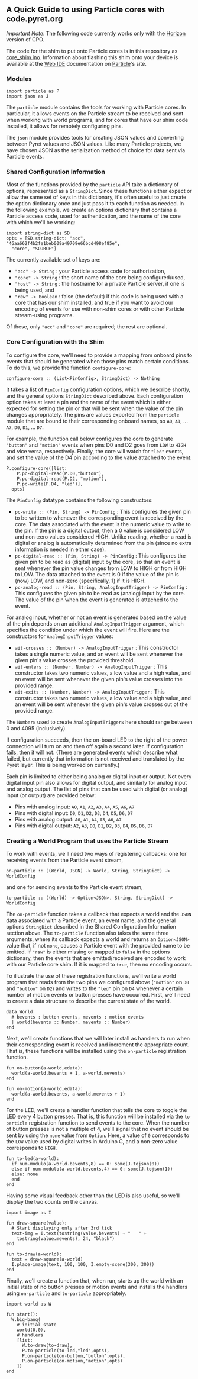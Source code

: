 ## A Quick Guide to using Particle cores with code.pyret.org

*Important Note*: The following code currently works only with the [Horizon](http://pyret-horizon.herokuapp.com) version of CPO.

The code for the shim to put onto Particle cores is in this repository as [core_shim.ino](https://raw.githubusercontent.com/sstrickl/shim/master/core_shim.ino).  Information about flashing this shim onto your device is available at the [Web IDE](https://docs.particle.io/guide/getting-started/build/core/) documentation on [Particle](http://particle.io)'s site.

### Modules

```
import particle as P
import json as J
```

The `particle` module contains the tools for working with Particle
cores.  In particular, it allows events on the Particle stream to be
received and sent when working with world programs, and for cores that
have our shim code installed, it allows for remotely configuring pins.

The `json` module provides tools for creating JSON values and
converting between Pyret values and JSON values.  Like many Particle
projects, we have chosen JSON as the serialization method of choice
for data sent via Particle events.

### Shared Configuration Information

Most of the functions provided by the `particle` API take a dictionary
of options, represented as a `StringDict`.  Since these functions
either expect or allow the same set of keys in this dictionary, it's
often useful to just create the option dictionary once and just pass
it to each function as needed.  In the following example, we create an
options dictionary that contains a Particle access code, used for
authentication, and the name of the core with which we'll be working:

```
import string-dict as SD
opts = [SD.string-dict: "acc", "46aa662f4b2fe1beb009a49709e66bcd498ef85e",
  "core", "SOURCE"]
```
The currently available set of keys are:

* `"acc" -> String` : your Particle access code for authorization,
* `"core" -> String` : the short name of the core being configured/used,
* `"host" -> String` : the hostname for a private Particle server, if one is being used, and
* `"raw" -> Boolean` : false (the default) if this code is being used with a core that has our shim installed, and true if you want to avoid our encoding of events for use with non-shim cores or with other Particle stream-using programs.

Of these, only `"acc"` and `"core"` are required; the rest are optional.

### Core Configuration with the Shim

To configure the core, we'll need to provide a mapping from onboard
pins to events that should be generated when those pins match certain
conditions.  To do this,  we provide the function `configure-core`:

`configure-core :: (List<PinConfig>, StringDict) -> Nothing`

It takes a list of `PinConfig` configuration options, which we describe
shortly, and the general options
`StringDict` described above.  Each configuration option takes at
least a pin and the name of the event which is either expected for
setting the pin or that will be sent when the value of the pin changes
appropriately.  The pins are values exported from the `particle`
module that are bound to their corresponding onboard names, so `A0`, `A1`,
... `A7`, `D0`, `D1`, ... `D7`.

For example, the function call below configures the core
to generate `"button"` and `"motion"` events when pins D0 and D2 goes
from `LOW` to `HIGH` and vice versa, respectively.  Finally,
the core will watch for `"led"` events, and set the value of the D4
pin according to the value attached to the event.

```
P.configure-core([list:
    P.pc-digital-read(P.D0,"button"),
    P.pc-digital-read(P.D2, "motion"),
    P.pc-write(P.D4, "led")],
  opts)
```

The `PinConfig` datatype contains the following constructors:

* `pc-write :: (Pin, String) -> PinConfig` : This configures the given pin to be written to whenever the corresponding event is received by the core.  The data associated with the event is the numeric value to write to the pin.  If the pin is a digital output, then a 0 value is considered LOW and non-zero values considered HIGH.  Unlike reading, whether a read is digital or analog is automatically determined from the pin (since no extra information is needed in either case).
* `pc-digital-read :: (Pin, String) -> PinConfig` : This configures the given pin to be read as (digital) input by the core, so that an event is sent whenever the pin value changes from LOW to HIGH or from HIGH to LOW.  The data attached to the event is 0 if the value of the pin is (now) LOW, and non-zero (specifically, 1) if it is HIGH.
* `pc-analog-read :: (Pin, String, AnalogInputTrigger) -> PinConfig` : This configures the given pin to be read as (analog) input by the core.  The value of the pin when the event is generated is attached to the event.

For analog input, whether or not an event is generated based on the value of the pin depends on an additional `AnalogInputTrigger` argument, which specifies the condition under which the event will fire.  Here are the constructors for `AnalogInputTrigger` values:

 * `ait-crosses :: (Number) -> AnalogInputTrigger` : This constructor takes a single numeric value, and an event will be sent whenever the given pin's value crosses the provided threshold.
 * `ait-enters :: (Number, Number) -> AnalogInputTrigger` : This constructor takes two numeric values, a low value and a high value, and an event will be sent whenever the given pin's value crosses into the provided range.
 * `ait-exits :: (Number, Number) -> AnalogInputTrigger` : This constructor takes two numeric values, a low value and a high value, and an event will be sent whenever the given pin's value crosses out of the provided range.

The `Number`s used to create `AnalogInputTrigger`s here should range between 0 and 4095 (inclusively).

If configuration succeeds, then the on-board LED to the right of the power connection will turn on and then off again a second later.  If configuration fails, then it will not.  (There are generated events which describe what failed, but currently that information is not received and translated by the Pyret layer.  This is being worked on currently.)

Each pin is limited to either being analog or digital input or output.
Not every digital input pin also allows for digital output, and
similarly for analog input and analog output.  The list of pins that
can be used with digital (or analog) input (or output) are provided
below:

- Pins with analog input: `A0`, `A1`, `A2`, `A3`, `A4`, `A5`, `A6`, `A7`
- Pins with digital input: `D0`, `D1`, `D2`, `D3`, `D4`, `D5`, `D6`, `D7`
- Pins with analog output: `A0`, `A1`, `A4`, `A5`, `A6`, `A7`
- Pins with digital output: `A2`, `A3`, `D0`, `D1`, `D2`, `D3`, `D4`, `D5`, `D6`, `D7`

### Creating a World Program that uses the Particle Stream

To work with events, we'll need two ways of registering callbacks: one for
receiving events from the Particle event stream,

`on-particle :: ((World, JSON) -> World, String, StringDict) -> WorldConfig`

and one for sending events to the Particle event stream,

`to-particle :: ((World) -> Option<JSON>, String, StringDict) -> WorldConfig`

The `on-particle` function takes a callback that expects a world and
the `JSON` data associated with a Particle event, an event name, and
the general options `StringDict` described in the Shared Configuration
Information section above.  The `to-particle` function also takes the
same three arguments, where its callback expects a world and returns
an `Option<JSON>` value that, if not `none`, causes a Particle event
with the provided name to be emitted.  If `"raw"` is either missing or
mapped to `false` in the options dictionary, then the events that are
emitted/received are encoded to work with our Particle core shim.  If
it is mapped to `true`, then no encoding occurs.

To illustrate the use of these registration functions, we'll write a
world program that reads from the two
pins we configured above (`"motion"` on `D0` and `"button"` on `D2`)
and writes to the `"led"` pin on `D4` whenever a certain number of
motion events or button presses have occurred.  First, we'll need to
create a data structure to describe the current state of the world.

```
data World:
  # bevents : button events, mevents : motion events
  | world(bevents :: Number, mevents :: Number)
end
```

Next, we'll create functions that we will later install as handlers to
run when their corresponding event is received and increment the
appropriate count.  That is, these functions will be installed using
the `on-particle` registration function.

```
fun on-button(a-world,edata):
  world(a-world.bevents + 1, a-world.mevents)
end

fun on-motion(a-world,edata):
  world(a-world.bevents, a-world.mevents + 1)
end
```

For the LED, we'll create a handler function that tells the core to toggle
the LED every 4 button presses.  That is, this function will be installed
via the `to-particle` registration function to send events to the core. When
the number of button presses is not a multiple of 4, we'll signal that
no event should be sent by using the `none` value from `Option`. Here,
a value of `0` corresponds to the `LOW` value used by digital writes
in Arduino C, and a non-zero value corresponds to `HIGH`.

```
fun to-led(a-world):
  if num-modulo(a-world.bevents,8) == 0: some(J.tojson(0))
  else if num-modulo(a-world.bevents,4) == 0: some(J.tojson(1))
  else: none
  end
end
```

Having some visual feedback other than the LED is also useful, so we'll
display the two counts on the canvas.

```
import image as I

fun draw-square(value):
  # Start displaying only after 3rd tick
  text-img = I.text(tostring(value.bevents) + "   " +
    tostring(value.mevents), 24, "black")
end

fun to-draw(a-world):
  text = draw-square(a-world)
  I.place-image(text, 100, 100, I.empty-scene(300, 300))      
end
```

Finally, we'll create a function that, when run, starts up the world with
an initial state of no button presses or motion events and installs the
handlers using `on-particle` and `to-particle` appropriately.

```
import world as W

fun start():
  W.big-bang(
    # initial state
    world(0,0),
    # handlers
    [list:
      W.to-draw(to-draw),      
      P.to-particle(to-led,"led",opts),
      P.on-particle(on-button,"button",opts),
      P.on-particle(on-motion,"motion",opts)
    ])
end
```
